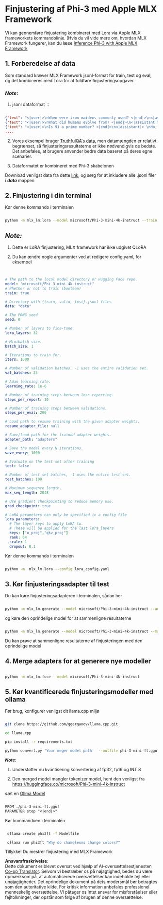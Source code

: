 <!--
CO_OP_TRANSLATOR_METADATA:
{
  "original_hash": "2b94610e2f6fe648e01fa23626f0dd03",
  "translation_date": "2025-05-09T21:43:28+00:00",
  "source_file": "md/03.FineTuning/FineTuning_MLX.md",
  "language_code": "da"
}
-->
# **Finjustering af Phi-3 med Apple MLX Framework**

Vi kan gennemføre finjustering kombineret med Lora via Apple MLX frameworkets kommandolinje. (Hvis du vil vide mere om, hvordan MLX Framework fungerer, kan du læse [Inference Phi-3 with Apple MLX Framework](../03.FineTuning/03.Inference/MLX_Inference.md)


## **1. Forberedelse af data**

Som standard kræver MLX Framework jsonl-format for train, test og eval, og det kombineres med Lora for at fuldføre finjusteringsopgaver.


### ***Note:***

1. jsonl dataformat ：


```json

{"text": "<|user|>\nWhen were iron maidens commonly used? <|end|>\n<|assistant|> \nIron maidens were never commonly used <|end|>"}
{"text": "<|user|>\nWhat did humans evolve from? <|end|>\n<|assistant|> \nHumans and apes evolved from a common ancestor <|end|>"}
{"text": "<|user|>\nIs 91 a prime number? <|end|>\n<|assistant|> \nNo, 91 is not a prime number <|end|>"}
....

```

2. Vores eksempel bruger [TruthfulQA's data](https://github.com/sylinrl/TruthfulQA/blob/main/TruthfulQA.csv), men datamængden er relativt begrænset, så finjusteringsresultaterne er ikke nødvendigvis de bedste. Det anbefales, at brugere anvender bedre data baseret på deres egne scenarier.

3. Dataformatet er kombineret med Phi-3 skabelonen

Download venligst data fra dette [link](../../../../code/04.Finetuning/mlx), og sørg for at inkludere alle .jsonl filer i ***data*** mappen


## **2. Finjustering i din terminal**

Kør denne kommando i terminalen


```bash

python -m mlx_lm.lora --model microsoft/Phi-3-mini-4k-instruct --train --data ./data --iters 1000 

```


## ***Note:***

1. Dette er LoRA finjustering, MLX framework har ikke udgivet QLoRA

2. Du kan ændre nogle argumenter ved at redigere config.yaml, for eksempel


```yaml


# The path to the local model directory or Hugging Face repo.
model: "microsoft/Phi-3-mini-4k-instruct"
# Whether or not to train (boolean)
train: true

# Directory with {train, valid, test}.jsonl files
data: "data"

# The PRNG seed
seed: 0

# Number of layers to fine-tune
lora_layers: 32

# Minibatch size.
batch_size: 1

# Iterations to train for.
iters: 1000

# Number of validation batches, -1 uses the entire validation set.
val_batches: 25

# Adam learning rate.
learning_rate: 1e-6

# Number of training steps between loss reporting.
steps_per_report: 10

# Number of training steps between validations.
steps_per_eval: 200

# Load path to resume training with the given adapter weights.
resume_adapter_file: null

# Save/load path for the trained adapter weights.
adapter_path: "adapters"

# Save the model every N iterations.
save_every: 1000

# Evaluate on the test set after training
test: false

# Number of test set batches, -1 uses the entire test set.
test_batches: 100

# Maximum sequence length.
max_seq_length: 2048

# Use gradient checkpointing to reduce memory use.
grad_checkpoint: true

# LoRA parameters can only be specified in a config file
lora_parameters:
  # The layer keys to apply LoRA to.
  # These will be applied for the last lora_layers
  keys: ["o_proj","qkv_proj"]
  rank: 64
  scale: 1
  dropout: 0.1


```

Kør denne kommando i terminalen


```bash

python -m  mlx_lm.lora --config lora_config.yaml

```


## **3. Kør finjusteringsadapter til test**

Du kan køre finjusteringsadapteren i terminalen, sådan her 


```bash

python -m mlx_lm.generate --model microsoft/Phi-3-mini-4k-instruct --adapter-path ./adapters --max-token 2048 --prompt "Why do chameleons change colors? " --eos-token "<|end|>"    

```

og køre den oprindelige model for at sammenligne resultaterne


```bash

python -m mlx_lm.generate --model microsoft/Phi-3-mini-4k-instruct --max-token 2048 --prompt "Why do chameleons change colors? " --eos-token "<|end|>"    

```

Du kan prøve at sammenligne resultaterne af finjusteringen med den oprindelige model


## **4. Merge adapters for at generere nye modeller**


```bash

python -m mlx_lm.fuse --model microsoft/Phi-3-mini-4k-instruct

```

## **5. Kør kvantificerede finjusteringsmodeller med ollama**

Før brug, konfigurer venligst dit llama.cpp miljø


```bash

git clone https://github.com/ggerganov/llama.cpp.git

cd llama.cpp

pip install -r requirements.txt

python convert.py 'Your meger model path'  --outfile phi-3-mini-ft.gguf --outtype f16 

```

***Note:*** 

1. Understøtter nu kvantisering konvertering af fp32, fp16 og INT 8

2. Den merged model mangler tokenizer.model, hent den venligst fra https://huggingface.co/microsoft/Phi-3-mini-4k-instruct

sæt en [Ollma Model](https://ollama.com/)


```txt

FROM ./phi-3-mini-ft.gguf
PARAMETER stop "<|end|>"

```

Kør kommandoen i terminalen


```bash

 ollama create phi3ft -f Modelfile 

 ollama run phi3ft "Why do chameleons change colors?" 

```

Tillykke! Du mestrer finjustering med MLX Framework

**Ansvarsfraskrivelse**:  
Dette dokument er blevet oversat ved hjælp af AI-oversættelsestjenesten [Co-op Translator](https://github.com/Azure/co-op-translator). Selvom vi bestræber os på nøjagtighed, bedes du være opmærksom på, at automatiserede oversættelser kan indeholde fejl eller unøjagtigheder. Det oprindelige dokument på dets modersmål bør betragtes som den autoritative kilde. For kritisk information anbefales professionel menneskelig oversættelse. Vi påtager os intet ansvar for misforståelser eller fejltolkninger, der opstår som følge af brugen af denne oversættelse.